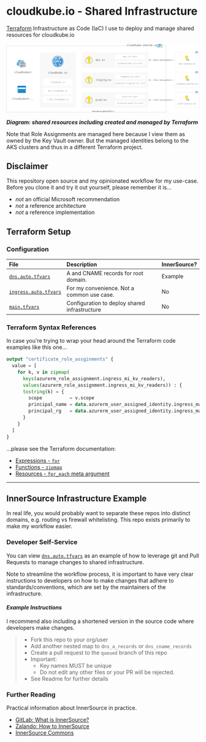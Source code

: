 # cloudkube.io - Shared Infrastructure

[Terraform](https://registry.terraform.io/providers/hashicorp/azurerm/latest/docs) Infrastructure as Code (IaC) I use to deploy and manage shared resources for cloudkube.io

<img src="./images/shared-rg-v2.svg" alt="Diagram: shared resources (not accurate)">

_**Diagram: shared resources including created and managed by Terraform**_

Note that Role Assignments are managed here because I view them as owned by the Key Vault owner. But the managed identities belong to the AKS clusters and thus in a different Terraform project.

## Disclaimer

This repository open source and my opinionated workflow for my use-case. Before you clone it and try it out yourself, please remember it is…

- *not* an official Microsoft recommendation
- *not* a reference architecture
- *not* a reference implementation

## Terraform Setup

### Configuration

| File | Description | InnerSource? |
|:--|:--|:--|
| [`dns.auto.tfvars`](./dns.auto.tfvars) | A and CNAME records for root domain. | Example |
| [`ingress.auto.tfvars`](./ingress.auto.tfvars) | For my convenience. Not a common use case. | No |
| [`main.tfvars`](./main.tf) | Configuration to deploy shared infrastructure | No |

### Terraform Syntax References

In case you're trying to wrap your head around the Terraform code examples like this one…

```terraform
output "certificate_role_assginments" {
  value = [
    for k, v in zipmap( 
      keys(azurerm_role_assignment.ingress_mi_kv_readers),
      values(azurerm_role_assignment.ingress_mi_kv_readers)) : {
      tostring(k) = {        
        scope          = v.scope
        principal_name = data.azurerm_user_assigned_identity.ingress_managed_ids[k].name
        principal_rg   = data.azurerm_user_assigned_identity.ingress_managed_ids[k].resource_group_name
      }
    }
  ]
}
```

…please see the Terraform documentation:

- [Expressions - `for`](https://www.terraform.io/docs/language/expressions/for.html)
- [Functions - `zipmap`](https://www.terraform.io/docs/language/functions/zipmap.html)
- [Resources - `for_each` meta argument](https://www.terraform.io/docs/language/meta-arguments/for_each.html)

---

## InnerSource Infrastructure Example 

In real life, you would probably want to separate these repos into distinct domains, e.g. routing vs firewall whitelisting. This repo exists primarily to make my workflow easier.

### Developer Self-Service

You can view [`dns.auto.tfvars`](./dns.auto.tfvars) as an example of how to leverage git and Pull Requests to manage changes to shared infrastructure.

Note to streamline the workflow process, it is important to have very clear instructions to developers on how to make changes that adhere to standards/conventions, which are set by the maintainers of the infrastructure.

#### _Example Instructions_

I recommend also including a shortened version in the source code where developers make changes.

> - Fork this repo to your org/user
> - Add another nested map to `dns_a_records` or `dns_cname_records`
> - Create a pull request to the `queued` branch of this repo
> - Important: 
> 	- Key names MUST be unique
> 	- Do not edit any other files or your PR will be rejected.
> - See Readme for further details

### Further Reading

Practical information about InnerSource in practice.

- [GitLab: What is InnerSource?](https://about.gitlab.com/topics/version-control/what-is-innersource/)
- [Zalando: How to InnerSource](https://opensource.zalando.com/docs/resources/innersource-howto/)
- [InnerSource Commons](https://innersourcecommons.org/)
